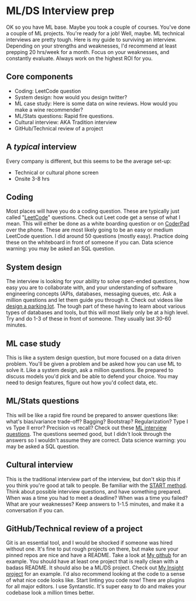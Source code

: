 # ML/DS Interview prep

OK so you have ML base. Maybe you took a couple of courses. You've done a couple of ML projects. You're ready for a job!  Well, maybe. ML technical interviews are pretty tough. Here is my guide to surviving an interview. Depending on your strengths and weaknesses, I'd recommend at least prepping 20 hrs/week for a month. Focus on your weaknesses, and constantly evaluate. Always work on the highest ROI for you.

## Core components

* Coding: LeetCode question
* System design: how would you design twitter?
* ML case study: Here is some data on wine reviews. How would you make a wine recommender?
* ML/Stats questions: Rapid fire questions.
* Cultural interview: AKA Tradition interview
* GitHub/Technical review of a project

## A _typical_ interview
Every company is different, but this seems to be the average set-up:

* Technical or cultural phone screen
* Onsite 3-8 hrs

## Coding
Most places will have you do a coding question. These are typically just called "[LeetCode](https://leetcode.com/)" questions.  Check out Leet code get a sense of what I mean. This will either be done as a white boarding question or on [CoderPad](https://coderpad.io/) over the phone. These are most likely going to be an easy or medium LeetCode question. I did around 50 questions (mostly easy). Practice doing these on the whiteboard in front of someone if you can. Data science warning: you may be asked an SQL question.

## System design
The interview is looking for your ability to solve open-ended questions, how easy you are to collaborate with, and your understanding of software engineering concepts (APIs, databases, messaging queues, etc.  Ask a million questions and let them guide you through it. Check out videos like [design a parking lot](https://www.youtube.com/watch?v=DSGsa0pu8-k). The tough part of these having to learn about various types of databases and tools, but this will most likely only be at a high level. Try and do 1-3 of these in front of someone. They usually last 30-60 minutes.

## ML case study
This is like a system design question, but more focused on a data driven problem. You'll be given a problem and be asked how you can use ML to solve it. Like a system design, ask a million questions.  Be prepared to discuss models you'd pick and be able to defend your choice. You may need to design features, figure out how you'd collect data, etc.

## ML/Stats questions
This will be like a rapid fire round be prepared to answer questions like: what's bias/variance trade-off? Bagging? Bootstrap? Regularization? Type I vs Type II error? Precision vs recall? Check out these [ML interview questions](https://www.springboard.com/blog/machine-learning-interview-questions/). The questions seemed good, but I didn't look through the answers so I wouldn't assume they are correct. Data science warning: you may be asked a SQL question.

## Cultural interview
This is the traditional interview part of the interview, but don't skip this if you think you're good at talk to people. Be familiar with the [START method](http://theinterviewpro.com/tstart-method/). Think about possible interview questions, and have something prepared. When was a time you had to meet a deadline? When was a time you failed? What are your weaknesses? Keep answers to 1-1.5 minutes, and make it a conversation if you can.

## GitHub/Technical review of a project
Git is an essential tool, and I would be shocked if someone was hired without one. It's fine to put rough projects on there, but make sure your pinned repos are nice and have a README. Take a look at [My github](https://github.com/mstefferson) for an example. You should have at least one project that is really clean with a badass README. It should also be a ML/DS project. Check out [My Insight project](https://github.com/mstefferson/Canopy) for an example. I'd also recommend looking at the code to a sense of what nice code looks like. Start linting you code now! There are plugins for all major editors. I use Syntanstic. It's super easy to do and makes your codebase look a million times better.
